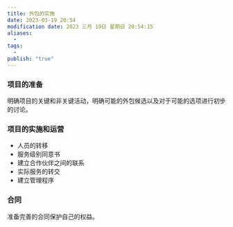 ```yaml
---
title: 外包的实施
date: 2023-03-19 20:54
modification date: 2023 三月 19日 星期日 20:54:15
aliases:
  - 
tags:
  - 
publish: "true"
---
```


### 项目的准备

明确项目的关键和非关键活动，明确可能的外包候选以及对于可能的选项进行初步的讨论。

### 项目的实施和运营

- 人员的转移
- 服务级别同意书
- 建立合作伙伴之间的联系
- 实际服务的转交
- 建立管理程序

### 合同

准备完善的合同保护自己的权益。
